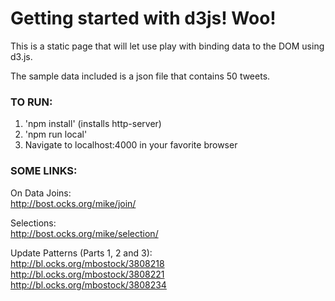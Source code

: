 # Getting started with d3js! Woo!

This is a static page that will let use play with binding
data to the DOM using d3.js.

The sample data included is a json file that contains 50
tweets.

### TO RUN:

1. 'npm install' (installs http-server)
2. 'npm run local'
3. Navigate to localhost:4000 in your favorite browser

### SOME LINKS:

On Data Joins:  
http://bost.ocks.org/mike/join/  

Selections:  
http://bost.ocks.org/mike/selection/  

Update Patterns (Parts 1, 2 and 3):  
http://bl.ocks.org/mbostock/3808218  
http://bl.ocks.org/mbostock/3808221  
http://bl.ocks.org/mbostock/3808234  
